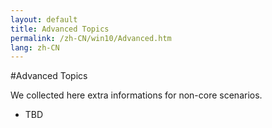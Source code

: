 ```yaml
---
layout: default
title: Advanced Topics
permalink: /zh-CN/win10/Advanced.htm
lang: zh-CN
---
```


#Advanced Topics

We collected here extra informations for non-core scenarios.

* TBD
<!-- 1.  [Creating and Deploying Appx Packages](Appx.htm) --- Walkthrough on how to create Appx package using Visual Studio and deploy it on a Windows IoT Core device. -->
